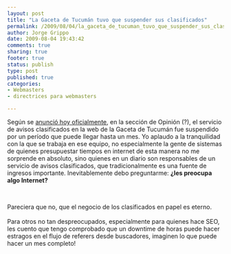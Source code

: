 ```yaml
--- 
layout: post
title: "La Gaceta de Tucumán tuvo que suspender sus clasificados"
permalink: /2009/08/04/la_gaceta_de_tucuman_tuvo_que_suspender_sus_clasificados/
author: Jorge Grippo
date: 2009-08-04 19:43:42
comments: true
sharing: true
footer: true
status: publish
type: post
published: true
categories: 
- Webmasters
- directrices para webmasters

---
```

<!-- 100 -->
Según se <a href="http://www.lagaceta.com.ar/nota/337996/Opinión/suspension_servicio_Clasificados.html">anunció hoy oficialmente</a>, en la sección de Opinión (?), el servicio de avisos clasificados en la web de la Gaceta de Tucumán fue suspendido por un período que puede llegar hasta un mes. Yo aplaudo a la tranquilidad con la que se trabaja en ese equipo, no especialmente la gente de sistemas de quienes presupuestar tiempos en internet de esta manera no me sorprende en absoluto, sino quienes en un diario son responsables de un servicio de avisos clasificados, que tradicionalmente es una fuente de ingresos importante. Inevitablemente debo preguntarme: <b>¿les preocupa algo Internet?</b><div><br /></div>

<!--more-->
<div>Pareciera que no, que el negocio de los clasificados en papel es eterno.</div><div><br /></div><div>Para otros no tan despreocupados, especialmente para quienes hace SEO, les cuento que tengo comprobado que un downtime de horas puede hacer estragos en el flujo de referers desde buscadores, imaginen lo que puede hacer un mes completo!</div><div><br /></div>


